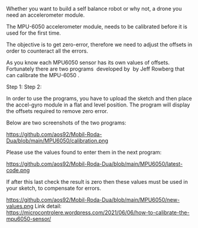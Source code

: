 Whether you want to build a self balance robot or why not, a drone you need an accelerometer module.

The MPU-6050 accelerometer module, needs to be calibrated before it is used for the first time.

The objective is to get zero-error, therefore we need to adjust the offsets in order to counteract all the errors.

As you know each MPU6050 sensor has its own values of offsets.  Fortunately there are two programs  developed by  by Jeff Rowberg that can calibrate the MPU-6050 .

Step 1: 
Step 2:

In order to use the programs, you have to upload the sketch and then place the accel-gyro module in a flat and level position. The program will display the offsets required to remove zero error.

Below are two screenshots of the two programs:

https://github.com/aos92/Mobil-Roda-Dua/blob/main/MPU6050/calibration.png

Please use the values found to enter them in the next program:

https://github.com/aos92/Mobil-Roda-Dua/blob/main/MPU6050/latest-code.png

If after this last check the result is zero then these values must be used in your sketch, to compensate for errors.

https://github.com/aos92/Mobil-Roda-Dua/blob/main/MPU6050/new-values.png
Link detail:
https://microcontrolere.wordpress.com/2021/06/06/how-to-calibrate-the-mpu6050-sensor/

